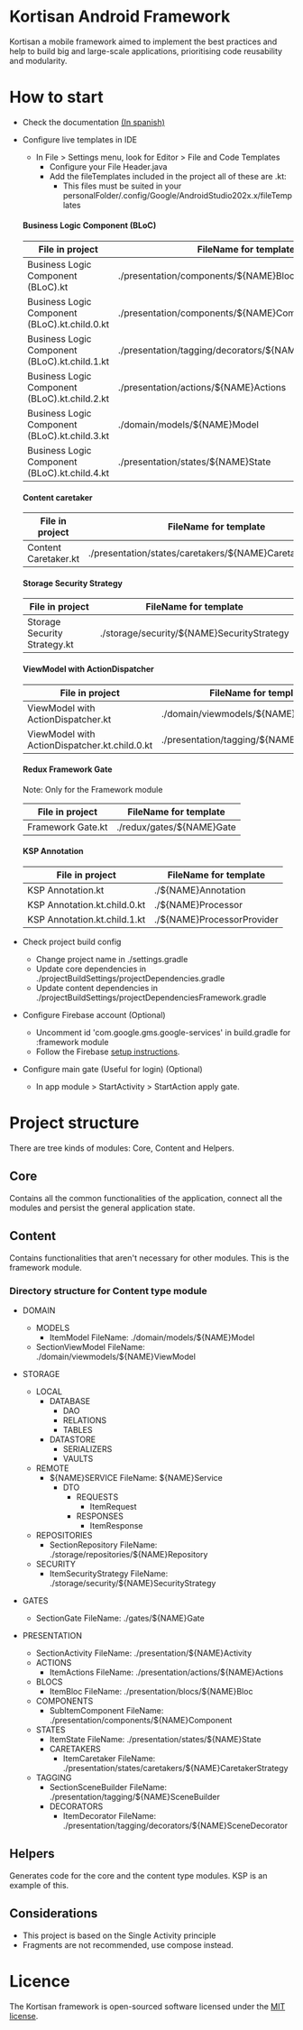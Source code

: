 # Kortisan Android Framework
Kortisan a mobile framework aimed to implement the best practices and help to build big and 
large-scale applications, prioritising code reusability and modularity.

# How to start
+ Check the documentation [(In spanish)](https://docs.google.com/document/d/1wuJT3hf586eP1Cgk791YWSEfBMrYi3ZrScmb3qDwFg4/edit?usp=sharing)
+ Configure live templates in IDE
  + In File > Settings menu, look for Editor > File and Code Templates
    + Configure your File Header.java
    + Add the fileTemplates included in the project all of these are .kt:
        + This files must be suited in your personalFolder/.config/Google/AndroidStudio202x.x/fileTemplates 
  
  #### Business Logic Component (BLoC)

  | File in project | FileName for template |
  |------|----------|
  | Business Logic Component (BLoC).kt | ./presentation/components/${NAME}Bloc |
  | Business Logic Component (BLoC).kt.child.0.kt | ./presentation/components/${NAME}Component |
  | Business Logic Component (BLoC).kt.child.1.kt | ./presentation/tagging/decorators/${NAME}SceneDecorator |
  | Business Logic Component (BLoC).kt.child.2.kt | ./presentation/actions/${NAME}Actions |
  | Business Logic Component (BLoC).kt.child.3.kt | ./domain/models/${NAME}Model |
  | Business Logic Component (BLoC).kt.child.4.kt | ./presentation/states/${NAME}State |

  #### Content caretaker

  | File in project | FileName for template |
  |------|----------|
  | Content Caretaker.kt | ./presentation/states/caretakers/${NAME}CaretakerStrategy |

  #### Storage Security Strategy

  | File in project | FileName for template |
  |------|----------|
  | Storage Security Strategy.kt | ./storage/security/${NAME}SecurityStrategy |

  #### ViewModel with ActionDispatcher

  | File in project | FileName for template |
  |------|----------|
  | ViewModel with ActionDispatcher.kt | ./domain/viewmodels/${NAME}ViewModel |
  | ViewModel with ActionDispatcher.kt.child.0.kt | ./presentation/tagging/${NAME}SceneBuilder |

  #### Redux Framework Gate
  Note: Only for the Framework module

  | File in project | FileName for template |
  |------|----------|
  | Framework Gate.kt | ./redux/gates/${NAME}Gate |

  #### KSP Annotation

  | File in project | FileName for template |
  |------|----------|
  | KSP Annotation.kt | ./${NAME}Annotation |
  | KSP Annotation.kt.child.0.kt | ./${NAME}Processor |
  | KSP Annotation.kt.child.1.kt | ./${NAME}ProcessorProvider |

+ Check project build config
  + Change project name in ./settings.gradle
  + Update core dependencies in ./projectBuildSettings/projectDependencies.gradle
  + Update content dependencies in ./projectBuildSettings/projectDependenciesFramework.gradle
+ Configure Firebase account (Optional)
  + Uncomment id 'com.google.gms.google-services' in build.gradle for :framework module
  + Follow the Firebase [setup instructions](https://firebase.google.com/docs/android/setup).
+ Configure main gate (Useful for login) (Optional)
  + In app module > StartActivity > StartAction apply gate.

# Project structure
There are tree kinds of modules: Core, Content and Helpers.

## Core
Contains all the common functionalities of the application, connect all the modules and persist
the general application state.

## Content
Contains functionalities that aren't necessary for other modules. This is the framework module.

### Directory structure for Content type module
+ DOMAIN
    + MODELS
        + ItemModel FileName: ./domain/models/${NAME}Model
    + SectionViewModel FileName: ./domain/viewmodels/${NAME}ViewModel

+ STORAGE
    + LOCAL
        + DATABASE
            + DAO
            + RELATIONS
            + TABLES
        + DATASTORE
            + SERIALIZERS
            + VAULTS
    + REMOTE
        + ${NAME}SERVICE FileName: ${NAME}Service
            + DTO
                + REQUESTS
                    + ItemRequest
                + RESPONSES
                    + ItemResponse
    + REPOSITORIES
        + SectionRepository FileName: ./storage/repositories/${NAME}Repository
    + SECURITY
        + ItemSecurityStrategy FileName: ./storage/security/${NAME}SecurityStrategy

+ GATES
    + SectionGate FileName: ./gates/${NAME}Gate

+ PRESENTATION
    + SectionActivity FileName: ./presentation/${NAME}Activity
    + ACTIONS
        + ItemActions FileName: ./presentation/actions/${NAME}Actions
    + BLOCS
        + ItemBloc FileName: ./presentation/blocs/${NAME}Bloc
    + COMPONENTS
        + SubItemComponent FileName: ./presentation/components/${NAME}Component
    + STATES
        + ItemState FileName: ./presentation/states/${NAME}State
        + CARETAKERS
           + ItemCaretaker FileName: ./presentation/states/caretakers/${NAME}CaretakerStrategy
    + TAGGING
        + SectionSceneBuilder FileName: ./presentation/tagging/${NAME}SceneBuilder
        + DECORATORS
            + ItemDecorator FileName: ./presentation/tagging/decorators/${NAME}SceneDecorator

## Helpers
Generates code for the core and the content type modules. KSP is an example of this.

## Considerations
+ This project is based on the Single Activity principle
+ Fragments are not recommended, use compose instead.

# Licence
The Kortisan framework is open-sourced software licensed under the
[MIT license](https://opensource.org/licenses/MIT).
